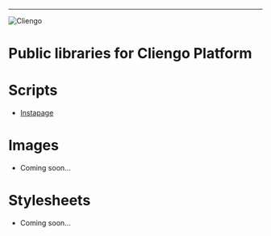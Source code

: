 __________________


![Cliengo](https://www.cliengo.com/img/logo.png)


# Public libraries for Cliengo Platform

# Scripts
- [Instapage](/scripts/instapage.js)

# Images
- Coming soon...

# Stylesheets
- Coming soon...
